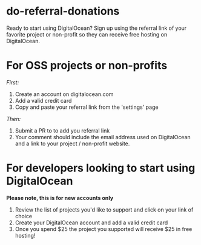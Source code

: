 # do-referral-donations
Ready to start using DigitalOcean? Sign up using the referral link of your favorite project or non-profit so they can receive free hosting on DigitalOcean.

# For OSS projects or non-profits

*First:*

1. Create an account on digitalocean.com
2. Add a valid credit card
3. Copy and paste your referral link from the 'settings' page

*Then:*

1. Submit a PR to to add you referral link
2. Your comment should include the email address used on DigitalOcean and a link to your project / non-profit website.

# For developers looking to start using DigitalOcean

**Please note, this is for new accounts only**

1. Review the list of projects you'd like to support and click on your link of choice
2. Create your DigitalOcean account and add a valid credit card
3. Once you spend $25 the project you supported will receive $25 in free hosting!
